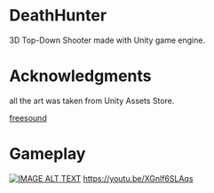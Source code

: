 # DeathHunter
3D Top-Down Shooter made with Unity game engine.

# Acknowledgments
all the art was taken from Unity Assets Store.

  [freesound](http://freesound.org/)

# Gameplay
[![IMAGE ALT TEXT](http://img.youtube.com/vi/XGnlf6SLAqs/0.jpg)](http://www.youtube.com/watch?v=XGnlf6SLAqs "DeathHunter")
https://youtu.be/XGnlf6SLAqs

